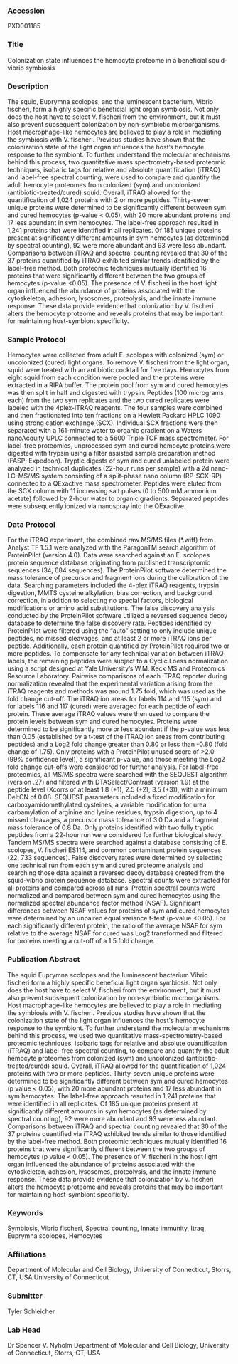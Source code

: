 ### Accession
PXD001185

### Title
Colonization state influences the hemocyte proteome in a beneficial squid-vibrio symbiosis

### Description
The squid, Euprymna scolopes, and the luminescent bacterium, Vibrio fischeri, form a highly specific beneficial light organ symbiosis. Not only does the host have to select V. fischeri from the environment, but it must also prevent subsequent colonization by non-symbiotic microorganisms. Host macrophage-like hemocytes are believed to play a role in mediating the symbiosis with V. fischeri. Previous studies have shown that the colonization state of the light organ influences the host’s hemocyte response to the symbiont. To further understand the molecular mechanisms behind this process, two quantitative mass spectrometry-based proteomic techniques, isobaric tags for relative and absolute quantification (iTRAQ) and label-free spectral counting, were used to compare and quantify the adult hemocyte proteomes from colonized (sym) and uncolonized (antibiotic-treated/cured) squid. Overall, iTRAQ allowed for the quantification of 1,024 proteins with 2 or more peptides. Thirty-seven unique proteins were determined to be significantly different between sym and cured hemocytes (p-value < 0.05), with 20 more abundant proteins and 17 less abundant in sym hemocytes. The label-free approach resulted in 1,241 proteins that were identified in all replicates. Of 185 unique proteins present at significantly different amounts in sym hemocytes (as determined by spectral counting), 92 were more abundant and 93 were less abundant. Comparisons between iTRAQ and spectral counting revealed that 30 of the 37 proteins quantified by iTRAQ exhibited similar trends identified by the label-free method. Both proteomic techniques mutually identified 16 proteins that were significantly different between the two groups of hemocytes (p-value <0.05). The presence of V. fischeri in the host light organ influenced the abundance of proteins associated with the cytoskeleton, adhesion, lysosomes, proteolysis, and the innate immune response. These data provide evidence that colonization by V. fischeri alters the hemocyte proteome and reveals proteins that may be important for maintaining host-symbiont specificity.

### Sample Protocol
Hemocytes were collected from adult E. scolopes with colonized (sym) or uncolonized (cured) light organs. To remove V. fischeri from the light organ, squid were treated with an antibiotic cocktail for five days. Hemocytes from eight squid from each condition were pooled and the proteins were extracted in a RIPA buffer. The protein pool from sym and cured hemocytes was then split in half and digested with trypsin. Peptides (100 micrograms each) from the two sym replicates and the two cured replicates were labeled with the 4plex-iTRAQ reagents. The four samples were combined and then fractionated into ten fractions on a Hewlett Packard HPLC 1090 using strong cation exchange (SCX). Individual SCX fractions were then separated with a 161-minute water to organic gradient on a Waters nanoAcquity UPLC connected to a 5600 Triple TOF mass spectrometer. For label-free proteomics, unprocessed sym and cured hemocyte proteins were digested with trypsin using a filter assisted sample preparation method (FASP; Expedeon). Tryptic digests of sym and cured unlabeled protein were analyzed in technical duplicates (22-hour runs per sample) with a 2d nano-LC-MS/MS system consisting of a split-phase nano column (RP-SCX-RP) connected to a QExactive mass spectrometer. Peptides were eluted from the SCX column with 11 increasing salt pulses (0 to 500 mM ammonium acetate) followed by 2-hour water to organic gradients. Separated peptides were subsequently ionized via nanospray into the QExactive.

### Data Protocol
For the iTRAQ experiment, the combined raw MS/MS files (*.wiff) from Analyst TF 1.5.1 were analyzed with the ParagonTM search algorithm of ProteinPilot (version 4.0). Data were searched against an E. scolopes protein sequence database originating from published transcriptomic sequences (34, 684 sequences). The ProteinPilot software determined the mass tolerance of precursor and fragment ions during the calibration of the data. Searching parameters included the 4-plex iTRAQ reagents, trypsin digestion, MMTS cysteine alkylation, bias correction, and background correction, in addition to selecting no special factors, biological modifications or amino acid substitutions. The false discovery analysis conducted by the ProteinPilot software utilized a reversed sequence decoy database to determine the false discovery rate. Peptides identified by ProteinPilot were filtered using the “auto” setting to only include unique peptides, no missed cleavages, and at least 2 or more iTRAQ ions per peptide. Additionally, each protein quantified by ProteinPilot required two or more peptides. To compensate for any technical variation between iTRAQ labels, the remaining peptides were subject to a Cyclic Loess normalization using a script designed at Yale University’s W.M. Keck MS and Proteomics Resource Laboratory. Pairwise comparisons of each iTRAQ reporter during normalization revealed that the experimental variation arising from the iTRAQ reagents and methods was around 1.75 fold, which was used as the fold change cut-off. The iTRAQ ion areas for labels 114 and 115 (sym) and for labels 116 and 117 (cured) were averaged for each peptide of each protein. These average iTRAQ values were then used to compare the protein levels between sym and cured hemocytes. Proteins were determined to be significantly more or less abundant if the p-value was less than 0.05 (established by a t-test of the iTRAQ ion areas from contributing peptides) and a Log2 fold change greater than 0.80 or less than -0.80 (fold change of 1.75). Only proteins with a ProteinPilot unused score of  >2.0 (99% confidence level), a significant p-value, and those meeting the Log2 fold change cut-offs were considered for further analysis. For label-free proteomics, all MS/MS spectra were searched with the SEQUEST algorithm (version .27) and filtered with DTASelect/Contrast (version 1.9) at the peptide level (Xcorrs of at least 1.8 (+1), 2.5 (+2), 3.5 (+3)), with a minimum DeltCN of 0.08. SEQUEST parameters included a fixed modification for carboxyamidomethylated cysteines, a variable modification for urea carbamylation of arginine and lysine residues, trypsin digestion, up to 4 missed cleavages, a precursor mass tolerance of 3.0 Da and a fragment mass tolerance of 0.8 Da. Only proteins identified with two fully tryptic peptides from a 22-hour run were considered for further biological study. Tandem MS/MS spectra were searched against a database consisting of E. scolopes, V. fischeri ES114, and common contaminant protein sequences (22, 733 sequences). False discovery rates were determined by selecting one technical run from each sym and cured proteome analysis and searching those data against a reversed decoy database created from the squid-vibrio protein sequence database. Spectral counts were extracted for all proteins and compared across all runs. Protein spectral counts were normalized and compared between sym and cured hemocytes using the normalized spectral abundance factor method (NSAF). Significant differences between NSAF values for proteins of sym and cured hemocytes were determined by an unpaired equal variance t-test (p-value <0.05). For each significantly different protein, the ratio of the average NSAF for sym relative to the average NSAF for cured was Log2 transformed and filtered for proteins meeting a cut-off of a 1.5 fold change.

### Publication Abstract
The squid Euprymna scolopes and the luminescent bacterium Vibrio fischeri form a highly specific beneficial light organ symbiosis. Not only does the host have to select V. fischeri from the environment, but it must also prevent subsequent colonization by non-symbiotic microorganisms. Host macrophage-like hemocytes are believed to play a role in mediating the symbiosis with V. fischeri. Previous studies have shown that the colonization state of the light organ influences the host's hemocyte response to the symbiont. To further understand the molecular mechanisms behind this process, we used two quantitative mass-spectrometry-based proteomic techniques, isobaric tags for relative and absolute quantification (iTRAQ) and label-free spectral counting, to compare and quantify the adult hemocyte proteomes from colonized (sym) and uncolonized (antibiotic-treated/cured) squid. Overall, iTRAQ allowed for the quantification of 1,024 proteins with two or more peptides. Thirty-seven unique proteins were determined to be significantly different between sym and cured hemocytes (p value &lt; 0.05), with 20 more abundant proteins and 17 less abundant in sym hemocytes. The label-free approach resulted in 1,241 proteins that were identified in all replicates. Of 185 unique proteins present at significantly different amounts in sym hemocytes (as determined by spectral counting), 92 were more abundant and 93 were less abundant. Comparisons between iTRAQ and spectral counting revealed that 30 of the 37 proteins quantified via iTRAQ exhibited trends similar to those identified by the label-free method. Both proteomic techniques mutually identified 16 proteins that were significantly different between the two groups of hemocytes (p value &lt; 0.05). The presence of V. fischeri in the host light organ influenced the abundance of proteins associated with the cytoskeleton, adhesion, lysosomes, proteolysis, and the innate immune response. These data provide evidence that colonization by V. fischeri alters the hemocyte proteome and reveals proteins that may be important for maintaining host-symbiont specificity.

### Keywords
Symbiosis, Vibrio fischeri, Spectral counting, Innate immunity, Itraq, Euprymna scolopes, Hemocytes

### Affiliations
Department of Molecular and Cell Biology, University of Connecticut, Storrs, CT, USA
University of Connecticut

### Submitter
Tyler Schleicher

### Lab Head
Dr Spencer V. Nyholm
Department of Molecular and Cell Biology, University of Connecticut, Storrs, CT, USA


